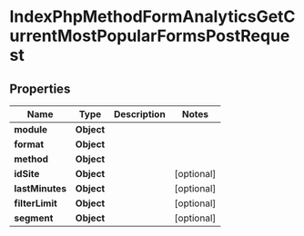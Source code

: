 

# IndexPhpMethodFormAnalyticsGetCurrentMostPopularFormsPostRequest


## Properties

| Name | Type | Description | Notes |
|------------ | ------------- | ------------- | -------------|
|**module** | **Object** |  |  |
|**format** | **Object** |  |  |
|**method** | **Object** |  |  |
|**idSite** | **Object** |  |  [optional] |
|**lastMinutes** | **Object** |  |  [optional] |
|**filterLimit** | **Object** |  |  [optional] |
|**segment** | **Object** |  |  [optional] |



